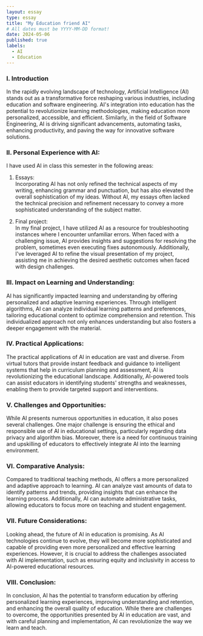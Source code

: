 ```yaml
---
layout: essay
type: essay
title: "My Education friend AI"
# All dates must be YYYY-MM-DD format!
date: 2024-05-06
published: true
labels:
  - AI
  - Education
---
```


### I. Introduction
In the rapidly evolving landscape of technology, Artificial Intelligence (AI) stands out as a transformative force reshaping various industries, including education and software engineering. AI's integration into education has the potential to revolutionize learning methodologies, making education more personalized, accessible, and efficient. Similarly, in the field of Software Engineering, AI is driving significant advancements, automating tasks, enhancing productivity, and paving the way for innovative software solutions.

### II. Personal Experience with AI:
I have used AI in class this semester in the following areas:

  1. Essays:  
Incorporating AI has not only refined the technical aspects of my writing, enhancing grammar and punctuation, but has also elevated the overall sophistication of my ideas. Without AI, my essays often lacked the technical precision and refinement necessary to convey a more sophisticated understanding of the subject matter.

  2. Final project:  
In my final project, I have utilized AI as a resource for troubleshooting instances where I encounter unfamiliar errors. When faced with a challenging issue, AI provides insights and suggestions for resolving the problem, sometimes even executing fixes autonomously. Additionally, I've leveraged AI to refine the visual presentation of my project, assisting me in achieving the desired aesthetic outcomes when faced with design challenges.

### III. Impact on Learning and Understanding:
AI has significantly impacted learning and understanding by offering personalized and adaptive learning experiences. Through intelligent algorithms, AI can analyze individual learning patterns and preferences, tailoring educational content to optimize comprehension and retention. This individualized approach not only enhances understanding but also fosters a deeper engagement with the material.

### IV. Practical Applications:
The practical applications of AI in education are vast and diverse. From virtual tutors that provide instant feedback and guidance to intelligent systems that help in curriculum planning and assessment, AI is revolutionizing the educational landscape. Additionally, AI-powered tools can assist educators in identifying students' strengths and weaknesses, enabling them to provide targeted support and interventions.

### V. Challenges and Opportunities:
While AI presents numerous opportunities in education, it also poses several challenges. One major challenge is ensuring the ethical and responsible use of AI in educational settings, particularly regarding data privacy and algorithm bias. Moreover, there is a need for continuous training and upskilling of educators to effectively integrate AI into the learning environment.

### VI. Comparative Analysis:
Compared to traditional teaching methods, AI offers a more personalized and adaptive approach to learning. AI can analyze vast amounts of data to identify patterns and trends, providing insights that can enhance the learning process. Additionally, AI can automate administrative tasks, allowing educators to focus more on teaching and student engagement.

### VII. Future Considerations:
Looking ahead, the future of AI in education is promising. As AI technologies continue to evolve, they will become more sophisticated and capable of providing even more personalized and effective learning experiences. However, it is crucial to address the challenges associated with AI implementation, such as ensuring equity and inclusivity in access to AI-powered educational resources.

### VIII. Conclusion:
In conclusion, AI has the potential to transform education by offering personalized learning experiences, improving understanding and retention, and enhancing the overall quality of education. While there are challenges to overcome, the opportunities presented by AI in education are vast, and with careful planning and implementation, AI can revolutionize the way we learn and teach.

